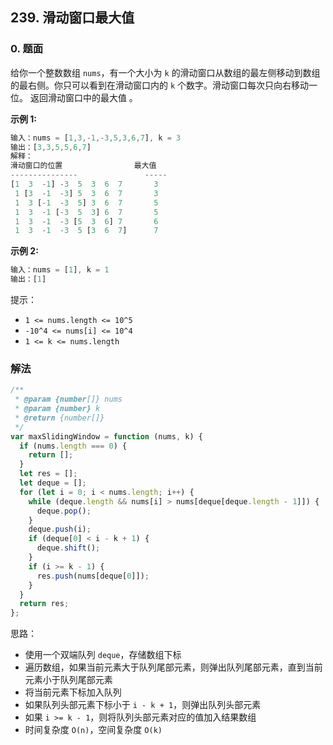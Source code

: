## 239. 滑动窗口最大值

### 0. 题面

给你一个整数数组 `nums`，有一个大小为 `k` 的滑动窗口从数组的最左侧移动到数组的最右侧。你只可以看到在滑动窗口内的 `k` 个数字。滑动窗口每次只向右移动一位。
返回滑动窗口中的最大值 。

**示例 1:**

```javascript
输入：nums = [1,3,-1,-3,5,3,6,7], k = 3
输出：[3,3,5,5,6,7]
解释：
滑动窗口的位置                最大值
---------------               -----
[1  3  -1] -3  5  3  6  7       3
 1 [3  -1  -3] 5  3  6  7       3
 1  3 [-1  -3  5] 3  6  7       5
 1  3  -1 [-3  5  3] 6  7       5
 1  3  -1  -3 [5  3  6] 7       6
 1  3  -1  -3  5 [3  6  7]      7
```

**示例 2:**

```javascript
输入：nums = [1], k = 1
输出：[1]
```

提示：

- `1 <= nums.length <= 10^5`
- `-10^4 <= nums[i] <= 10^4`
- `1 <= k <= nums.length`

### 解法

```javascript
/**
 * @param {number[]} nums
 * @param {number} k
 * @return {number[]}
 */
var maxSlidingWindow = function (nums, k) {
  if (nums.length === 0) {
    return [];
  }
  let res = [];
  let deque = [];
  for (let i = 0; i < nums.length; i++) {
    while (deque.length && nums[i] > nums[deque[deque.length - 1]]) {
      deque.pop();
    }
    deque.push(i);
    if (deque[0] < i - k + 1) {
      deque.shift();
    }
    if (i >= k - 1) {
      res.push(nums[deque[0]]);
    }
  }
  return res;
};
```

思路：

- 使用一个双端队列 `deque`，存储数组下标
- 遍历数组，如果当前元素大于队列尾部元素，则弹出队列尾部元素，直到当前元素小于队列尾部元素
- 将当前元素下标加入队列
- 如果队列头部元素下标小于 `i - k + 1`，则弹出队列头部元素
- 如果 `i >= k - 1`，则将队列头部元素对应的值加入结果数组
- 时间复杂度 `O(n)`，空间复杂度 `O(k)`
